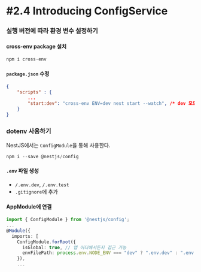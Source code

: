 # #2.4 Introducing ConfigService

### 실행 버전에 따라 환경 변수 설정하기

#### cross-env package 설치

```ts
npm i cross-env
```

#### `package.json` 수정

```json
{
    "scripts" : {
        ...
        "start:dev": "cross-env ENV=dev nest start --watch", /* dev 모드로 실행 */
    }
}
```

### dotenv 사용하기

NestJS에서는 `ConfigModule`을 통해 사용한다.

```ts
npm i --save @nestjs/config
```

#### `.env` 파일 생성

- `/.env.dev`, `/.env.test`
- `.gitignore`에 추가

#### AppModule에 연결

```ts
import { ConfigModule } from '@nestjs/config';
...
@Module({
  imports: [
    ConfigModule.forRoot({
      isGlobal: true, // 앱 어디에서든지 접근 가능
      envFilePath: process.env.NODE_ENV === "dev" ? ".env.dev" : ".env.test",
    }),
    ...
```
